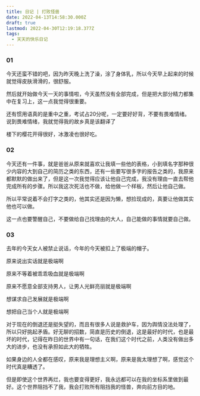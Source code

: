 ```yaml
---
title: 日记 | 打败怪兽
date: 2022-04-13T14:58:30.000Z
draft: true
lastmod: 2022-04-30T12:19:18.377Z
tags:
  - 天天的快乐日记
---
```

### 01

今天还蛮不错的吧，因为昨天晚上洗了澡，涂了身体乳，所以今天早上起来的时候就觉得皮肤滑滑的，很舒服。

然后就开始做今天一天的事情啦，今天虽然没有全部完成，但是把大部分精力都集中在复习上，这一点我觉得很重要。

还有惯用语真的是重中之重，考试占20分呢，一定要好好背，不要有畏难情绪。说到畏难情绪，我就觉得我的故乡真是该翻译了

楼下的樱花开得很好，冰激凌也很好吃。

### 02

今天还有一件事，就是爸爸从原来就喜欢让我填一些他的表格，小到填名字那种很少内容的大到自己的简历之类的东西，还有一些要写很多字的报告之类的，我原来都默默的做出来了，但是这一次我觉得应该让他自己完成，我没有理由一直去帮他完成所有的步骤。所以我这次死活也不做，给他做一个样板，然后让他自己做。

所以平常说着不会打字之类的，他其实还是因为懒，想捡现成的，真要让他做其实他也可以做。

这一点也要警醒自己，不要做给自己找理由的大人，自己能做的事情就要自己做。

### 03

去年的今天女人被禁止说话，今年的今天被扣上了极端的帽子。

原来说出实话就是极端啊

原来不等着被乖乖吸血就是极端啊

原来不愿意全部支持男人，让男人光鲜亮丽就是极端啊

想谋求自己发展就是极端啊

想把自己当个人就是极端啊

对于现在的倒退还是挺失望的，而且有很多人说是救护车，因为舆情没法处理了，所以只好挑起矛盾。好无聊的招数，简直是历史的倒退，这是最好的时代，也是最坏的时代，记得在昨日的世界中有一句话，在我们这个时代之前，人类没有做出多大的进步，也没有承担如此大的牺牲。

如果身边的人全都在感叹，原来我是理想主义啊，原来是我太理想了啊，感觉这个时代真是糟透了。

但是即使这个世界再烂，我也要变得更好，我永远都可以在我的坐标系里做到最好。这个世界阻挡不了我，我会打败所有阻挡我的怪兽，奔向前方目的地。
